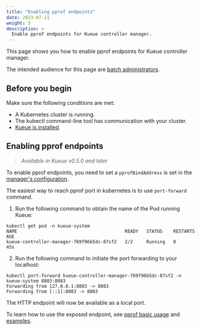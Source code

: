 ```yaml
---
title: "Enabling pprof endpoints"
date: 2023-07-21
weight: 3
description: >
  Enable pprof endpoints for Kueue controller manager.
---
```


This page shows you how to enable pprof endpoints for Kueue controller manager.

The intended audience for this page are [batch administrators](/docs/tasks#batch-administrator).

## Before you begin

Make sure the following conditions are met:

- A Kubernetes cluster is running.
- The kubectl command-line tool has communication with your cluster.
- [Kueue is installed](/docs/installation).

## Enabling pprof endpoints

> _Available in Kueue v0.5.0 and later_

To enable pprof endpoints, you need to set a `pprofBindAddress` is set in the [manager's configuration](/docs/installation/#install-a-custom-configured-released-version).

The easiest way to reach pprof port in kubernetes is to use `port-forward` command.

1. Run the following command to obtain the name of the Pod running Kueue:

```shell
kubectl get pod -n kueue-system
NAME                                        READY   STATUS    RESTARTS   AGE
kueue-controller-manager-769f96b5dc-87sf2   2/2     Running   0          45s
```

2. Run the following command to initiate the port forwarding to your localhost:

```shell
kubectl port-forward kueue-controller-manager-769f96b5dc-87sf2 -n kueue-system 8083:8083
Forwarding from 127.0.0.1:8083 -> 8083
Forwarding from [::1]:8083 -> 8083
```

The HTTP endpoint will now be available as a local port.

To learn how to use the exposed endpoint, see [pprof basic usage](https://github.com/google/pprof#basic-usage) and [examples](https://pkg.go.dev/net/http/pprof#hdr-Usage_examples).
